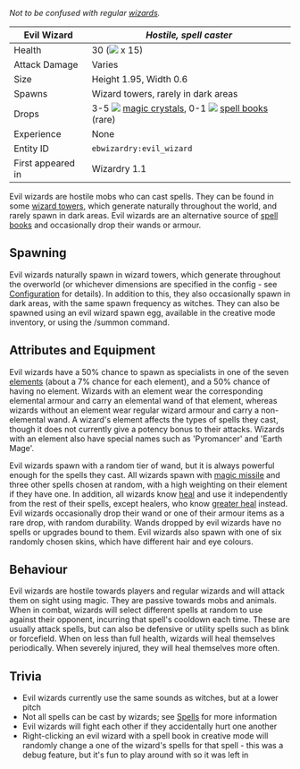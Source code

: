 _Not to be confused with regular [wizards](https://github.com/Electroblob77/Wizardry/wiki/Wizard)._

| Evil Wizard | _Hostile, spell caster_ |
|--------|-------|
| Health | 30 (![](https://d1u5p3l4wpay3k.cloudfront.net/minecraft_gamepedia/a/a7/Heart.svg?version=bda6b1af2e973a710a075d05b9cba7fc) x 15)|
| Attack Damage | Varies |
| Size | Height 1.95, Width 0.6 |
| Spawns | Wizard towers, rarely in dark areas |
| Drops | 3-5 ![](https://github.com/Electroblob77/Wizardry/blob/master/src/main/resources/assets/wizardry/textures/items/magic_crystal.png) [magic crystals](https://github.com/Electroblob77/Wizardry/wiki/Magic_Crystal), 0-1 ![](https://github.com/Electroblob77/Wizardry/blob/master/src/main/resources/assets/wizardry/textures/items/spell_book.png) [spell books](https://github.com/Electroblob77/Wizardry/wiki/Magic_Crystal) (rare)|
| Experience | None |
| Entity ID | `ebwizardry:evil_wizard` |
| First appeared in | Wizardry 1.1 |

Evil wizards are hostile mobs who can cast spells. They can be found in some [wizard towers](https://github.com/Electroblob77/Wizardry/wiki/Wizard-Tower), which generate naturally throughout the world, and rarely spawn in dark areas. Evil wizards are an alternative source of [spell books](https://github.com/Electroblob77/Wizardry/wiki/Spell-Book) and occasionally drop their wands or armour.

## Spawning
Evil wizards naturally spawn in wizard towers, which generate throughout the overworld (or whichever dimensions are specified in the config - see [Configuration](https://github.com/Electroblob77/Wizardry/wiki/Configuration) for details). In addition to this, they also occasionally spawn in dark areas, with the same spawn frequency as witches. They can also be spawned using an evil wizard spawn egg, available in the creative mode inventory, or using the /summon command.

## Attributes and Equipment
Evil wizards have a 50% chance to spawn as specialists in one of the seven [elements](https://github.com/Electroblob77/Wizardry/wiki/Elements) (about a 7% chance for each element), and a 50% chance of having no element. Wizards with an element wear the corresponding elemental armour and carry an elemental wand of that element, whereas wizards without an element wear regular wizard armour and carry a non-elemental wand. A wizard's element affects the types of spells they cast, though it does not currently give a potency bonus to their attacks. Wizards with an element also have special names such as 'Pyromancer' and 'Earth Mage'.

Evil wizards spawn with a random tier of wand, but it is always powerful enough for the spells they cast. All wizards spawn with [magic missile](https://github.com/Electroblob77/Wizardry/wiki/Magic-Missile) and three other spells chosen at random, with a high weighting on their element if they have one. In addition, all wizards know [heal](https://github.com/Electroblob77/Wizardry/wiki/Heal) and use it independently from the rest of their spells, except healers, who know [greater heal](https://github.com/Electroblob77/Wizardry/wiki/Greater-Heal) instead. Evil wizards occasionally drop their wand or one of their armour items as a rare drop, with random durability. Wands dropped by evil wizards have no spells or upgrades bound to them. Evil wizards also spawn with one of six randomly chosen skins, which have different hair and eye colours.

## Behaviour
Evil wizards are hostile towards players and regular wizards and will attack them on sight using magic. They are passive towards mobs and animals. When in combat, wizards will select different spells at random to use against their opponent, incurring that spell's cooldown each time. These are usually attack spells, but can also be defensive or utility spells such as blink or forcefield. When on less than full health, wizards will heal themselves periodically. When severely injured, they will heal themselves more often.

## Trivia
- Evil wizards currently use the same sounds as witches, but at a lower pitch
- Not all spells can be cast by wizards; see [Spells](https://github.com/Electroblob77/Wizardry/wiki/Spells) for more information
- Evil wizards will fight each other if they accidentally hurt one another
- Right-clicking an evil wizard with a spell book in creative mode will randomly change a one of the wizard's spells for that spell - this was a debug feature, but it's fun to play around with so it was left in